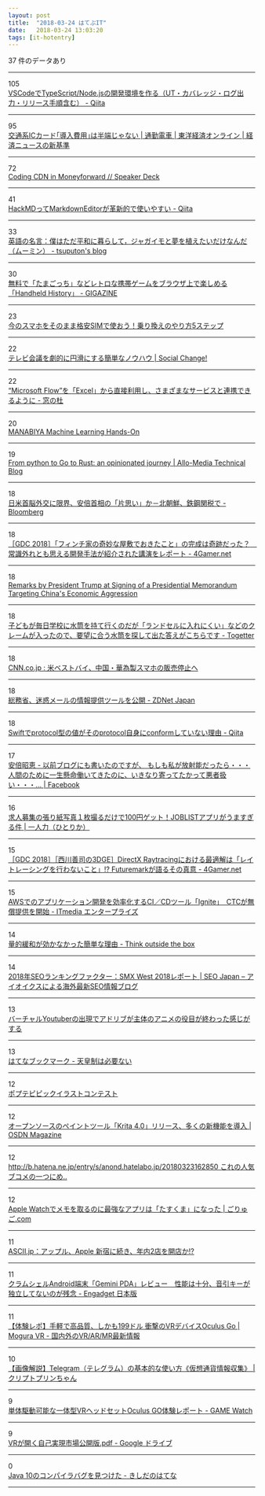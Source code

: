 ```yaml
---
layout: post
title:  "2018-03-24 はてぶIT"
date:   2018-03-24 13:03:20
tags: [it-hotentry]
---
```

37 件のデータあり

<hr><div class="row">
<div class="col-1"><span class="badge badge-pill badge-success h2">105</span></div>
<div class="col-11"><a href='https://qiita.com/kurogelee/items/cf7954f6c23294600ef2' target='_blank'>VSCodeでTypeScript/Node.jsの開発環境を作る（UT・カバレッジ・ログ出力・リリース手順含む） - Qiita</a></div>
</div>
<hr>
<div class="row">
<div class="col-1"><span class="badge badge-pill badge-success h2">95</span></div>
<div class="col-11"><a href='http://toyokeizai.net/articles/-/213356' target='_blank'>交通系ICカード｢導入費用｣は半端じゃない | 通勤電車 | 東洋経済オンライン | 経済ニュースの新基準</a></div>
</div>
<hr>
<div class="row">
<div class="col-1"><span class="badge badge-pill badge-success h2">72</span></div>
<div class="col-11"><a href='https://speakerdeck.com/syosuke1024/coding-cdn-in-moneyforward-1' target='_blank'>Coding CDN in Moneyforward // Speaker Deck</a></div>
</div>
<hr>
<div class="row">
<div class="col-1"><span class="badge badge-pill badge-success h2">41</span></div>
<div class="col-11"><a href='https://qiita.com/norinity1103/items/85aa990dbe6582b6d701' target='_blank'>HackMDってMarkdownEditorが革新的で使いやすい - Qiita</a></div>
</div>
<hr>
<div class="row">
<div class="col-1"><span class="badge badge-pill badge-success h2">33</span></div>
<div class="col-11"><a href='http://tsuputon7.hatenablog.com/entry/2018/03/23/152113' target='_blank'>英語の名言：僕はただ平和に暮らして，ジャガイモと夢を植えたいだけなんだ（ムーミン） - tsuputon's blog</a></div>
</div>
<hr>
<div class="row">
<div class="col-1"><span class="badge badge-pill badge-success h2">30</span></div>
<div class="col-11"><a href='https://gigazine.net/news/20180323-handheld-history/' target='_blank'>無料で「たまごっち」などレトロな携帯ゲームをブラウザ上で楽しめる「Handheld History」 - GIGAZINE</a></div>
</div>
<hr>
<div class="row">
<div class="col-1"><span class="badge badge-pill badge-success h2">23</span></div>
<div class="col-11"><a href='https://simchange.jp/how-to-mnp/' target='_blank'>今のスマホをそのまま格安SIMで使おう！乗り換えのやり方5ステップ</a></div>
</div>
<hr>
<div class="row">
<div class="col-1"><span class="badge badge-pill badge-success h2">22</span></div>
<div class="col-11"><a href='https://kuranuki.sonicgarden.jp/2018/03/tv-meeting.html' target='_blank'>テレビ会議を劇的に円滑にする簡単なノウハウ | Social Change!</a></div>
</div>
<hr>
<div class="row">
<div class="col-1"><span class="badge badge-pill badge-success h2">22</span></div>
<div class="col-11"><a href='https://forest.watch.impress.co.jp/docs/news/1113156.html' target='_blank'>“Microsoft Flow”を「Excel」から直接利用し、さまざまなサービスと連携できるように - 窓の杜</a></div>
</div>
<hr>
<div class="row">
<div class="col-1"><span class="badge badge-pill badge-success h2">20</span></div>
<div class="col-11"><a href='https://www.slideshare.net/youheiyamaguchi/manabiya-machine-learning-handson' target='_blank'>MANABIYA Machine Learning Hands-On</a></div>
</div>
<hr>
<div class="row">
<div class="col-1"><span class="badge badge-pill badge-success h2">19</span></div>
<div class="col-11"><a href='http://tech.allo-media.net/point/of/view/2018/03/22/from-python-to-go-to-rust.html' target='_blank'>From python to Go to Rust: an opinionated journey | Allo-Media Technical Blog</a></div>
</div>
<hr>
<div class="row">
<div class="col-1"><span class="badge badge-pill badge-success h2">18</span></div>
<div class="col-11"><a href='https://www.bloomberg.co.jp/news/articles/2018-03-23/P5ZFDE6TTDS301' target='_blank'>日米首脳外交に限界、安倍首相の「片思い」か－北朝鮮、鉄鋼関税で - Bloomberg</a></div>
</div>
<hr>
<div class="row">
<div class="col-1"><span class="badge badge-pill badge-success h2">18</span></div>
<div class="col-11"><a href='http://www.4gamer.net/games/374/G037446/20180323051/' target='_blank'>［GDC 2018］「フィンチ家の奇妙な屋敷でおきたこと」の完成は奇跡だった？　常識外れとも思える開発手法が紹介された講演をレポート - 4Gamer.net</a></div>
</div>
<hr>
<div class="row">
<div class="col-1"><span class="badge badge-pill badge-success h2">18</span></div>
<div class="col-11"><a href='https://www.whitehouse.gov/briefings-statements/remarks-president-trump-signing-presidential-memorandum-targeting-chinas-economic-aggression/' target='_blank'>Remarks by President Trump at Signing of a Presidential Memorandum Targeting China's Economic Aggression</a></div>
</div>
<hr>
<div class="row">
<div class="col-1"><span class="badge badge-pill badge-success h2">18</span></div>
<div class="col-11"><a href='https://togetter.com/li/1211386' target='_blank'>子どもが毎日学校に水筒を持て行くのだが「ランドセルに入れにくい」などのクレームが入ったので、要望に合う水筒を探して出た答えがこちらです - Togetter</a></div>
</div>
<hr>
<div class="row">
<div class="col-1"><span class="badge badge-pill badge-success h2">18</span></div>
<div class="col-11"><a href='https://www.cnn.co.jp/tech/35116606.html' target='_blank'>CNN.co.jp : 米ベストバイ、中国・華為製スマホの販売停止へ</a></div>
</div>
<hr>
<div class="row">
<div class="col-1"><span class="badge badge-pill badge-success h2">18</span></div>
<div class="col-11"><a href='https://japan.zdnet.com/article/35116604/' target='_blank'>総務省、迷惑メールの情報提供ツールを公開 - ZDNet Japan</a></div>
</div>
<hr>
<div class="row">
<div class="col-1"><span class="badge badge-pill badge-success h2">18</span></div>
<div class="col-11"><a href='https://qiita.com/ukitaka/items/8bcff4348c79d820ba32' target='_blank'>Swiftでprotocol型の値がそのprotocol自身にconformしていない理由 - Qiita</a></div>
</div>
<hr>
<div class="row">
<div class="col-1"><span class="badge badge-pill badge-success h2">17</span></div>
<div class="col-11"><a href='https://www.facebook.com/akieabe/posts/10150571917471779' target='_blank'>安倍昭恵 - 以前ブログにも書いたのですが、 もしも私が放射能だったら・・・人間のために一生懸命働いてきたのに、いきなり寄ってたかって悪者扱い・・・... | Facebook</a></div>
</div>
<hr>
<div class="row">
<div class="col-1"><span class="badge badge-pill badge-success h2">16</span></div>
<div class="col-11"><a href='https://hitorica.com/joblist-apli/' target='_blank'>求人募集の張り紙写真１枚撮るだけで100円ゲット！JOBLISTアプリがうますぎる件 | 一人力（ひとりか）</a></div>
</div>
<hr>
<div class="row">
<div class="col-1"><span class="badge badge-pill badge-success h2">15</span></div>
<div class="col-11"><a href='http://www.4gamer.net/games/033/G003329/20180323164/' target='_blank'>［GDC 2018］［西川善司の3DGE］DirectX Raytracingにおける最適解は「レイトレーシングを行わないこと」!? Futuremarkが語るその真意 - 4Gamer.net</a></div>
</div>
<hr>
<div class="row">
<div class="col-1"><span class="badge badge-pill badge-success h2">15</span></div>
<div class="col-11"><a href='http://www.itmedia.co.jp/enterprise/articles/1803/23/news084.html' target='_blank'>AWSでのアプリケーション開発を効率化するCI／CDツール「Ignite」　CTCが無償提供を開始 - ITmedia エンタープライズ</a></div>
</div>
<hr>
<div class="row">
<div class="col-1"><span class="badge badge-pill badge-success h2">14</span></div>
<div class="col-11"><a href='http://totb.hatenablog.com/entry/2018/03/23/231639' target='_blank'>量的緩和が効かなかった簡単な理由 - Think outside the box</a></div>
</div>
<hr>
<div class="row">
<div class="col-1"><span class="badge badge-pill badge-success h2">14</span></div>
<div class="col-11"><a href='http://www.seojapan.com/blog/seo-ranking-factors-in-2018-whats-important-whats-not' target='_blank'>2018年SEOランキングファクター：SMX West 2018レポート | SEO Japan – アイオイクスによる海外最新SEO情報ブログ</a></div>
</div>
<hr>
<div class="row">
<div class="col-1"><span class="badge badge-pill badge-success h2">13</span></div>
<div class="col-11"><a href='https://anond.hatelabo.jp/20171218085934' target='_blank'>バーチャルYoutuberの出現でアドリブが主体のアニメの役目が終わった感じがする</a></div>
</div>
<hr>
<div class="row">
<div class="col-1"><span class="badge badge-pill badge-success h2">13</span></div>
<div class="col-11"><a href='http://b.hatena.ne.jp/entry/s/anond.hatelabo.jp/20180323162850' target='_blank'>はてなブックマーク - 天皇制は必要ない</a></div>
</div>
<hr>
<div class="row">
<div class="col-1"><span class="badge badge-pill badge-success h2">12</span></div>
<div class="col-11"><a href='https://www.pixiv.net/contest/pptp' target='_blank'>ポプテピピックイラストコンテスト</a></div>
</div>
<hr>
<div class="row">
<div class="col-1"><span class="badge badge-pill badge-success h2">12</span></div>
<div class="col-11"><a href='https://mag.osdn.jp/18/03/23/170000' target='_blank'>オープンソースのペイントツール「Krita 4.0」リリース、多くの新機能を導入 | OSDN Magazine</a></div>
</div>
<hr>
<div class="row">
<div class="col-1"><span class="badge badge-pill badge-success h2">12</span></div>
<div class="col-11"><a href='https://anond.hatelabo.jp/20180324004652' target='_blank'>http://b.hatena.ne.jp/entry/s/anond.hatelabo.jp/20180323162850 これの人気ブコメの一つにめ..</a></div>
</div>
<hr>
<div class="row">
<div class="col-1"><span class="badge badge-pill badge-success h2">12</span></div>
<div class="col-11"><a href='http://goryugo.com/20180323/apple-watch-2/' target='_blank'>Apple Watchでメモを取るのに最強なアプリは「たすくま」になった | ごりゅご.com</a></div>
</div>
<hr>
<div class="row">
<div class="col-1"><span class="badge badge-pill badge-success h2">11</span></div>
<div class="col-11"><a href='http://ascii.jp/elem/000/001/651/1651976/' target='_blank'>ASCII.jp：アップル、Apple 新宿に続き、年内2店を開店か!?</a></div>
</div>
<hr>
<div class="row">
<div class="col-1"><span class="badge badge-pill badge-success h2">11</span></div>
<div class="col-11"><a href='https://japanese.engadget.com/2018/03/23/android-gemini-pda/' target='_blank'>クラムシェルAndroid端末「Gemini PDA」レビュー　性能は十分、音引キーが独立してないのが残念 - Engadget 日本版</a></div>
</div>
<hr>
<div class="row">
<div class="col-1"><span class="badge badge-pill badge-success h2">11</span></div>
<div class="col-11"><a href='http://www.moguravr.com/oculus-go-8/' target='_blank'>【体験レポ】手軽で高品質、しかも199ドル 衝撃のVRデバイスOculus Go | Mogura VR - 国内外のVR/AR/MR最新情報</a></div>
</div>
<hr>
<div class="row">
<div class="col-1"><span class="badge badge-pill badge-success h2">10</span></div>
<div class="col-11"><a href='https://crypto-pudding.com/prediction-telegram/' target='_blank'>【画像解説】Telegram（テレグラム）の基本的な使い方《仮想通貨情報収集》 | クリプトプリンちゃん</a></div>
</div>
<hr>
<div class="row">
<div class="col-1"><span class="badge badge-pill badge-success h2">9</span></div>
<div class="col-11"><a href='https://game.watch.impress.co.jp/docs/news/1113308.html' target='_blank'>単体駆動可能な一体型VRヘッドセットOculus GO体験レポート - GAME Watch</a></div>
</div>
<hr>
<div class="row">
<div class="col-1"><span class="badge badge-pill badge-success h2">9</span></div>
<div class="col-11"><a href='https://drive.google.com/file/d/1iqrvH7JMsMiRinFLkwp9cVYenASLViSw/view' target='_blank'>VRが開く自己実現市場公開版.pdf - Google ドライブ</a></div>
</div>
<hr>
<div class="row">
<div class="col-1"><span class="badge badge-pill badge-success h2">0</span></div>
<div class="col-11"><a href='http://d.hatena.ne.jp/nowokay/20180322#1521749714' target='_blank'>Java 10のコンパイラバグを見つけた - きしだのはてな</a></div>
</div>
<hr>
